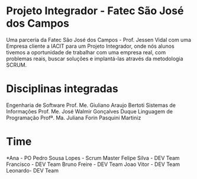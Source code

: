 # Projeto Integrador - Fatec São José dos Campos
Uma parceria da Fatec São José dos Campos - Prof. Jessen Vidal com uma Empresa cliente a IACIT para um Projeto Integrador, onde nós alunos tivemos a oportunidade de trabalhar com uma empresa real, com problemas reais, buscar soluções e implantá-las através da metodologia SCRUM.

# Disciplinas integradas
Engenharia de Software
Prof. Me. Giuliano Araujo Bertoti
Sistemas de Informações
Prof. Me. José Walmir Gonçalves Duque
Linguagem de Programação
Profª. Ma. Juliana Forin Pasquini Martiniz

# Time
*Ana - PO
Pedro Sousa Lopes - Scrum Master
Felipe Silva - DEV Team
Francisco - DEV Team
Bruno Freire - DEV Team
Joao Vitor - DEV Team
Leonardo- DEV Team
